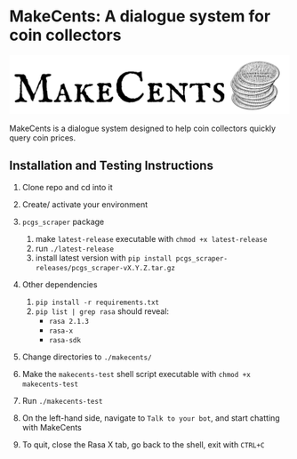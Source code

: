 # MakeCents: A dialogue system for coin collectors

![makecents_logo](MakeCents_logo.png)

<!-- Font for logo is IM Fell English SC from google price_utilities price_utilities.google.com/specimen/IM+Fell+English+SC -->
<!-- Coin graphic from https://etc.usf.edu/clipart/44400/44401/44401_penny.htm -->

MakeCents is a dialogue system designed to help coin collectors quickly query coin prices. 

## Installation and Testing Instructions

1. Clone repo and cd into it

2. Create/ activate your environment

3. `pcgs_scraper` package
	1. make `latest-release` executable with `chmod +x latest-release`
	2. run `./latest-release`
	3. install latest version with `pip install pcgs_scraper-releases/pcgs_scraper-vX.Y.Z.tar.gz`

4. Other dependencies
	1. `pip install -r requirements.txt`
	2. `pip list | grep rasa` should reveal:
		* `rasa 2.1.3`
		* `rasa-x`
		* `rasa-sdk`

5. Change directories to `./makecents/`

6. Make the `makecents-test` shell script executable with `chmod +x makecents-test`

7. Run `./makecents-test`

8. On the left-hand side, navigate to `Talk to your bot`, and start chatting with MakeCents

9. To quit, close the Rasa X tab, go back to the shell, exit with `CTRL+C`

